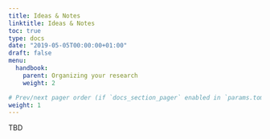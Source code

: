 ```yaml
---
title: Ideas & Notes
linktitle: Ideas & Notes
toc: true
type: docs
date: "2019-05-05T00:00:00+01:00"
draft: false
menu: 
  handbook:
    parent: Organizing your research
    weight: 2

# Prev/next pager order (if `docs_section_pager` enabled in `params.toml`)
weight: 1
---
```


TBD
